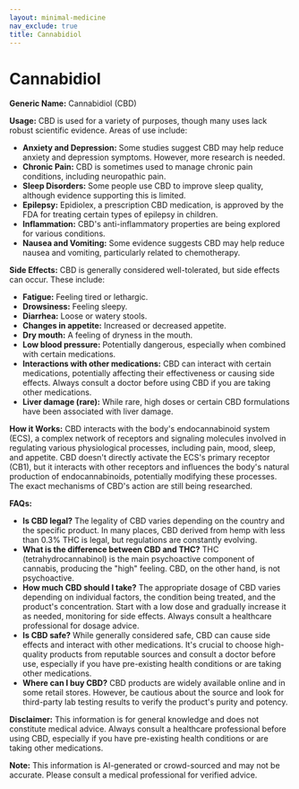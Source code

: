 ```yaml
---
layout: minimal-medicine
nav_exclude: true
title: Cannabidiol
---
```


# Cannabidiol

**Generic Name:** Cannabidiol (CBD)

**Usage:**  CBD is used for a variety of purposes, though many uses lack robust scientific evidence.  Areas of use include:

* **Anxiety and Depression:** Some studies suggest CBD may help reduce anxiety and depression symptoms. However, more research is needed.
* **Chronic Pain:**  CBD is sometimes used to manage chronic pain conditions, including neuropathic pain.
* **Sleep Disorders:**  Some people use CBD to improve sleep quality, although evidence supporting this is limited.
* **Epilepsy:**  Epidiolex, a prescription CBD medication, is approved by the FDA for treating certain types of epilepsy in children.
* **Inflammation:** CBD's anti-inflammatory properties are being explored for various conditions.
* **Nausea and Vomiting:**  Some evidence suggests CBD may help reduce nausea and vomiting, particularly related to chemotherapy.


**Side Effects:**  CBD is generally considered well-tolerated, but side effects can occur. These include:

* **Fatigue:** Feeling tired or lethargic.
* **Drowsiness:** Feeling sleepy.
* **Diarrhea:** Loose or watery stools.
* **Changes in appetite:** Increased or decreased appetite.
* **Dry mouth:**  A feeling of dryness in the mouth.
* **Low blood pressure:**  Potentially dangerous, especially when combined with certain medications.
* **Interactions with other medications:**  CBD can interact with certain medications, potentially affecting their effectiveness or causing side effects.  Always consult a doctor before using CBD if you are taking other medications.
* **Liver damage (rare):**  While rare, high doses or certain CBD formulations have been associated with liver damage.


**How it Works:**  CBD interacts with the body's endocannabinoid system (ECS), a complex network of receptors and signaling molecules involved in regulating various physiological processes, including pain, mood, sleep, and appetite.  CBD doesn't directly activate the ECS's primary receptor (CB1), but it interacts with other receptors and influences the body's natural production of endocannabinoids, potentially modifying these processes. The exact mechanisms of CBD's action are still being researched.


**FAQs:**

* **Is CBD legal?** The legality of CBD varies depending on the country and the specific product. In many places, CBD derived from hemp with less than 0.3% THC is legal, but regulations are constantly evolving.
* **What is the difference between CBD and THC?**  THC (tetrahydrocannabinol) is the main psychoactive component of cannabis, producing the "high" feeling. CBD, on the other hand, is not psychoactive.
* **How much CBD should I take?**  The appropriate dosage of CBD varies depending on individual factors, the condition being treated, and the product's concentration. Start with a low dose and gradually increase it as needed, monitoring for side effects.  Always consult a healthcare professional for dosage advice.
* **Is CBD safe?**  While generally considered safe, CBD can cause side effects and interact with other medications. It's crucial to choose high-quality products from reputable sources and consult a doctor before use, especially if you have pre-existing health conditions or are taking other medications.
* **Where can I buy CBD?** CBD products are widely available online and in some retail stores.  However, be cautious about the source and look for third-party lab testing results to verify the product's purity and potency.


**Disclaimer:** This information is for general knowledge and does not constitute medical advice. Always consult a healthcare professional before using CBD, especially if you have pre-existing health conditions or are taking other medications.


**Note:** This information is AI-generated or crowd-sourced and may not be accurate. Please consult a medical professional for verified advice.